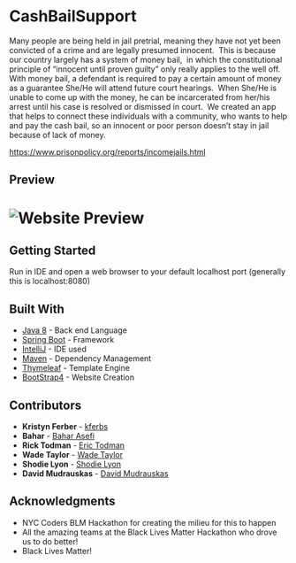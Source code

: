 # CashBailSupport
Many people are being held in jail pretrial, meaning they have not yet been convicted of a crime and are legally presumed innocent.  This is because our country largely has a system of money bail,  in which the constitutional principle of “innocent until proven guilty” only really applies to the well off. With money bail, a defendant is required to pay a certain amount of money as a guarantee She/He will attend future court hearings.  When She/He is unable to come up with the money, he can be incarcerated from her/his arrest until his case is resolved or dismissed in court.  We created an app that helps to connect these individuals with a community, who wants to help and pay the cash bail, so an innocent or poor person doesn’t stay in jail because of lack of money.

https://www.prisonpolicy.org/reports/incomejails.html

## Preview

![Website Preview](https://res.cloudinary.com/kristynf/image/upload/v1592227112/BailSupportBLM/Screen_Shot_2020-06-15_at_9.15.16_AM_ohereu.png)
=======
## Getting Started

Run in IDE and open a web browser to your default localhost port (generally this is localhost:8080)

## Built With

* [Java 8](https://www.java.com/en/) - Back end Language
* [Spring Boot](https://spring.io/projects/spring-boot) - Framework
* [IntelliJ](https://www.jetbrains.com/idea/) - IDE used
* [Maven](http://maven.apache.org/) - Dependency Management
* [Thymeleaf](http://www.thymeleaf.org/) - Template Engine
* [BootStrap4](https://getbootstrap.com/docs/4.0) - Website Creation

## Contributors

* **Kristyn Ferber**  - [kferbs](https://github.com/kristynf)
* **Bahar**  - [Bahar Asefi](https://github.com/Bahar61)
* **Rick Todman** - [Eric Todman](https://github.com/ricksinclair)
* **Wade Taylor**  - [Wade Taylor](https://www.linkedin.com/in/wade-taylor-5011319b/)
* **Shodie Lyon** - [Shodie Lyon](https://www.linkedin.com/in/shodielyon/)
* **David Mudrauskas** - [David Mudrauskas](https://www.linkedin.com/in/davidmudrauskas/)
## Acknowledgments

* NYC Coders BLM Hackathon for creating the milieu for this to happen 
* All the amazing teams at the Black Lives Matter Hackathon who drove us to do better!
* Black Lives Matter!